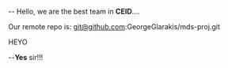 -- Hello, we are the best team in **CEID**....

Our remote repo is: git@github.com:GeorgeGlarakis/mds-proj.git

HEYO

--**Yes** sir!!!